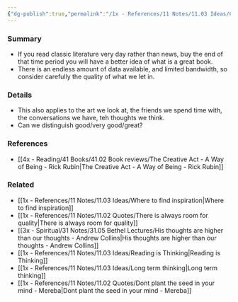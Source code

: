 ```yaml
---
{"dg-publish":true,"permalink":"/1x - References/11 Notes/11.03 Ideas/Carefully curate the quality of what you let into your mind/","title":"Carefully curate the quality of what you let into your mind","created":"2023-03-14T23:17:12.000+03:00","updated":"2024-02-14T20:18:35.068+03:00"}
---
```



### Summary
- If you read classic literature very day rather than news, buy the end of that time period you will have a better idea of what is a great book. 
- There is an endless amount of data available, and limited bandwidth, so consider carefully the quality of what we let in.

### Details
- This also applies to the art we look at, the friends we spend time with, the conversations we have, teh thoughts we think.
- Can we distinguish good/very good/great?

### References
- [[4x - Reading/41 Books/41.02 Book reviews/The Creative Act - A Way of Being - Rick Rubin\|The Creative Act - A Way of Being - Rick Rubin]]

### Related
- [[1x - References/11 Notes/11.03 Ideas/Where to find inspiration\|Where to find inspiration]]
- [[1x - References/11 Notes/11.02 Quotes/There is always room for quality\|There is always room for quality]]
- [[3x - Spiritual/31 Notes/31.05 Bethel Lectures/His thoughts are higher than our thoughts - Andrew Collins\|His thoughts are higher than our thoughts - Andrew Collins]]
- [[1x - References/11 Notes/11.03 Ideas/Reading is Thinking\|Reading is Thinking]]
- [[1x - References/11 Notes/11.03 Ideas/Long term thinking\|Long term thinking]]
- [[1x - References/11 Notes/11.02 Quotes/Dont plant the seed in your mind - Mereba\|Dont plant the seed in your mind - Mereba]]